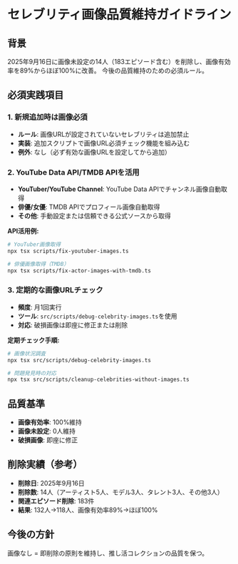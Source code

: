 # セレブリティ画像品質維持ガイドライン

## 背景
2025年9月16日に画像未設定の14人（183エピソード含む）を削除し、画像有効率を89%からほぼ100%に改善。
今後の品質維持のための必須ルール。

## 必須実践項目

### 1. 新規追加時は画像必須
- **ルール**: 画像URLが設定されていないセレブリティは追加禁止
- **実装**: 追加スクリプトで画像URL必須チェック機能を組み込む
- **例外**: なし（必ず有効な画像URLを設定してから追加）

### 2. YouTube Data API/TMDB APIを活用
- **YouTuber/YouTube Channel**: YouTube Data APIでチャンネル画像自動取得
- **俳優/女優**: TMDB APIでプロフィール画像自動取得
- **その他**: 手動設定または信頼できる公式ソースから取得

**API活用例:**
```bash
# YouTuber画像取得
npx tsx scripts/fix-youtuber-images.ts

# 俳優画像取得（TMDB）
npx tsx scripts/fix-actor-images-with-tmdb.ts
```

### 3. 定期的な画像URLチェック
- **頻度**: 月1回実行
- **ツール**: `src/scripts/debug-celebrity-images.ts`を使用
- **対応**: 破損画像は即座に修正または削除

**定期チェック手順:**
```bash
# 画像状況調査
npx tsx src/scripts/debug-celebrity-images.ts

# 問題発見時の対応
npx tsx src/scripts/cleanup-celebrities-without-images.ts
```

## 品質基準
- **画像有効率**: 100%維持
- **画像未設定**: 0人維持
- **破損画像**: 即座に修正

## 削除実績（参考）
- **削除日**: 2025年9月16日
- **削除数**: 14人（アーティスト5人、モデル3人、タレント3人、その他3人）
- **関連エピソード削除**: 183件
- **結果**: 132人→118人、画像有効率89%→ほぼ100%

## 今後の方針
画像なし = 即削除の原則を維持し、推し活コレクションの品質を保つ。